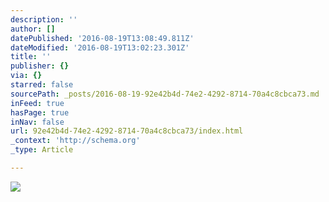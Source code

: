 ```yaml
---
description: ''
author: []
datePublished: '2016-08-19T13:08:49.811Z'
dateModified: '2016-08-19T13:02:23.301Z'
title: ''
publisher: {}
via: {}
starred: false
sourcePath: _posts/2016-08-19-92e42b4d-74e2-4292-8714-70a4c8cbca73.md
inFeed: true
hasPage: true
inNav: false
url: 92e42b4d-74e2-4292-8714-70a4c8cbca73/index.html
_context: 'http://schema.org'
_type: Article

---
```

![](https://the-grid-user-content.s3-us-west-2.amazonaws.com/86589762-dbfe-45a4-8fb1-f22ca6bceca2.png)
